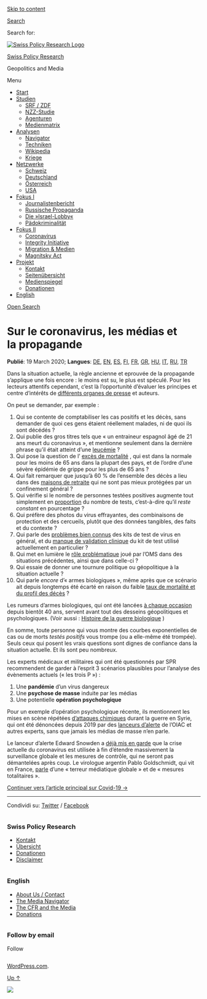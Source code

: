 [Skip to
content](#content)

[](https://swprs.org/)

<div class="cover">

</div>

[Search](#search-container)

<div id="search-container" class="header-search-block bg-graphite hidden">

<span class="screen-reader-text">Search for:</span>

</div>

<div class="header-inner section-inner">

[![Swiss Policy Research
Logo](https://swprs.files.wordpress.com/2020/05/swiss-policy-research-logo-300.png)](https://swprs.org/)

[Swiss Policy Research](https://swprs.org/)

Geopolitics and
    Media

</div>

<div class="navigation section no-padding bg-dark">

Menu

<div class="main-navigation">

  - <span id="menu-item-4374">[Start](https://swprs.org)</span>
  - <span id="menu-item-5941">[Studien](https://swprs.org/srf-propaganda-analyse/)</span>
      - <span id="menu-item-4361">[SRF /
        ZDF](https://swprs.org/srf-propaganda-analyse/)</span>
      - <span id="menu-item-4359">[NZZ-Studie](https://swprs.org/die-nzz-studie/)</span>
      - <span id="menu-item-4373">[Agenturen](https://swprs.org/der-propaganda-multiplikator/)</span>
      - <span id="menu-item-7978">[Medienmatrix](https://swprs.org/die-propaganda-matrix/)</span>
  - <span id="menu-item-9423">[Analysen](https://swprs.org/medien-navigator/)</span>
      - <span id="menu-item-9414">[Navigator](https://swprs.org/medien-navigator/)</span>
      - <span id="menu-item-8524">[Techniken](https://swprs.org/der-propaganda-schluessel/)</span>
      - <span id="menu-item-10908">[Wikipedia](https://swprs.org/propaganda-in-der-wikipedia/)</span>
      - <span id="menu-item-9920">[Kriege](https://swprs.org/logik-imperialer-kriege/)</span>
  - <span id="menu-item-4362">[Netzwerke](https://swprs.org/netzwerk-medien-schweiz/)</span>
      - <span id="menu-item-6283">[Schweiz](https://swprs.org/netzwerk-medien-schweiz/)</span>
      - <span id="menu-item-7215">[Deutschland](https://swprs.org/netzwerk-medien-deutschland/)</span>
      - <span id="menu-item-17401">[Österreich](https://swprs.org/medien-in-oesterreich/)</span>
      - <span id="menu-item-7216">[USA](https://swprs.org/das-american-empire-und-seine-medien/)</span>
  - <span id="menu-item-9228">[Fokus
    I](https://swprs.org/bericht-eines-journalisten/)</span>
      - <span id="menu-item-12119">[Journalistenbericht](https://swprs.org/bericht-eines-journalisten/)</span>
      - <span id="menu-item-12117">[Russische
        Propaganda](https://swprs.org/russische-propaganda/)</span>
      - <span id="menu-item-12118">[Die
        »Israel-Lobby«](https://swprs.org/die-israel-lobby-fakten-und-mythen/)</span>
      - <span id="menu-item-13505">[Pädokriminalität](https://swprs.org/geopolitik-und-paedokriminalitaet/)</span>
  - <span id="menu-item-17258">[Fokus
    II](https://swprs.org/migration-und-medien/)</span>
      - <span id="menu-item-32838">[Coronavirus](https://swprs.org/covid-19-hinweis-ii/)</span>
      - <span id="menu-item-12939">[Integrity
        Initiative](https://swprs.org/die-integrity-initiative/)</span>
      - <span id="menu-item-17290">[Migration &
        Medien](https://swprs.org/migration-und-medien/)</span>
      - <span id="menu-item-17291">[Magnitsky
        Act](https://swprs.org/der-fall-magnitsky/)</span>
  - <span id="menu-item-21964">[Projekt](https://swprs.org/kontakt/)</span>
      - <span id="menu-item-8525">[Kontakt](https://swprs.org/kontakt/)</span>
      - <span id="menu-item-10193">[Seitenübersicht](https://swprs.org/uebersicht/)</span>
      - <span id="menu-item-8637">[Medienspiegel](https://swprs.org/medienspiegel/)</span>
      - <span id="menu-item-33287">[Donationen](https://swprs.org/donationen/)</span>
  - <span id="menu-item-14415">[English](https://swprs.org/contact/)</span>

</div>

[Open Search](#)

</div>

<div class="wrapper section medium-padding">

<div class="section-inner clear" data-role="main">

<div id="content" class="content clear center">

# Sur le coronavirus, les médias et la propagande

<div class="post-content clear">

**Publié**: 19 March 2020; **Langues**:
[DE](https://swprs.org/corona-medien-propaganda/),
[EN](https://swprs.org/corona-media-propaganda/),
[ES](http://piensachile.com/2020/03/corona-medios-de-comunicacion-propaganda/),
[FI](https://swprs.org/koronasta-mediasta-ja-propagandasta/),
[FR](https://swprs.org/sur-le-coronavirus-les-medias-et-la-propagande/),
[GR](https://swprs.org/corona-media-propaganda-greek/),
[HU](https://swprs.org/korona-media-propaganda/),
[IT](https://swprs.org/corona-media-propaganda-it/),
[RU](https://swprs.org/%d0%be-%d0%ba%d0%be%d1%80%d0%be%d0%bd%d0%b0%d0%b2%d0%b8%d1%80%d1%83%d1%81%d0%b5-%d1%81%d0%bc%d0%b8-%d0%b8-%d0%bf%d1%80%d0%be%d0%bf%d0%b0%d0%b3%d0%b0%d0%bd%d0%b4%d0%b5/),
[TR](https://swprs.org/korona-medya-ve-propaganda-uezerine/)

Dans la situation actuelle, la règle ancienne et eprouvée de la
propagande s’applique une fois encore : le moins est su, le plus est
spéculé. Pour les lecteurs attentifs cependant, c’est là l’opportunité
d’évaluer les principes et centre d’intérêts de [différents organes de
presse](https://swprs.org/media-navigator/) et auteurs.

On peut se demander, par exemple :

1.  Qui se contente de comptabiliser les cas positifs et les décès, sans
    demander de quoi ces gens étaient réellement malades, ni de quoi ils
    sont décédés ?
2.  Qui publie des gros titres tels que « un entraineur espagnol âgé de
    21 ans meurt du coronavirus », et mentionne seulement dans la
    dernière phrase qu’il était atteint d’une
    [leucémie](https://fr.sports.yahoo.com/news/coronavirus-d%C3%A9c%C3%A8s-dun-jeune-coach-093934930.html)
    ?
3.  Qui pose la question de l’ [excès de
    mortalité](https://www.euromomo.eu/index.html) , qui est dans la
    normale pour les moins de 65 ans dans la plupart des pays, et de
    l’ordre d’une sévère épidémie de grippe pour les plus de 65 ans ?
4.  Qui fait remarquer que jusqu’à 60 % de l’ensemble des décès a lieu
    dans des [maisons de
    retraite](https://ltccovid.org/2020/04/12/mortality-associated-with-covid-19-outbreaks-in-care-homes-early-international-evidence/)
    qui ne sont pas mieux protégées par un confinement général ?
5.  Qui vérifie si le nombre de personnes testées positives augmente
    tout simplement en
    [proportion](https://multipolar-magazin.de/artikel/coronavirus-irrefuhrung-fallzahlen)
    du nombre de tests, c’est-à-dire qu’il *reste constant* en
    pourcentage ?
6.  Qui préfère des photos du virus effrayantes, des combinaisons de
    protection et des cercueils, plutôt que des données tangibles, des
    faits et du contexte ?
7.  Qui parle des [problèmes bien
    connus](https://www.ncbi.nlm.nih.gov/pmc/articles/PMC2095096/) des
    kits de test de virus en général, et du [manque de validation
    clinique](https://www.creative-diagnostics.com/sars-cov-2-coronavirus-multiplex-rt-qpcr-kit-277854-457.htm)
    du kit de test utilisé actuellement en particulier ?
8.  Qui met en lumière le [rôle
    problématique](https://www.forbes.com/2010/02/05/world-health-organization-swine-flu-pandemic-opinions-contributors-michael-fumento.html#208eef4048e8)
    joué par l’OMS dans des situations précédentes, ainsi que dans
    celle-ci ?
9.  Qui essaie de donner une tournure politique ou géopolitique à la
    situation actuelle ?
10. Qui parle *encore* d’« armes biologiques », même après que ce
    scénario ait depuis longtemps été écarté en raison du faible [taux
    de mortalité et du profil des
    décès](https://www.statnews.com/2020/03/17/a-fiasco-in-the-making-as-the-coronavirus-pandemic-takes-hold-we-are-making-decisions-without-reliable-data/)
    ?

Les rumeurs d’armes biologiques, qui ont été lancées [à chaque
occasion](https://www.wilsoncenter.org/blog-post/operation-denver-kgb-and-stasi-disinformation-regarding-aids)
depuis bientôt 40 ans, servent avant tout des desseins géopolitiques et
psychologiques. (Voir aussi : [Histoire de la guerre
biologique](https://www.emedicinehealth.com/biological_warfare/article_em.htm)
)

En somme, toute personne qui vous montre des courbes exponentielles de
cas ou de morts *testés positifs* vous trompe (ou a elle-même été
trompée). Seuls ceux qui posent les vrais questions sont dignes de
confiance dans la situation actuelle. Et ils sont peu nombreux.

Les experts médicaux et militaires qui ont été questionnés par SPR
recommendent de garder à l’esprit 3 scénarios plausibles pour l’analyse
des évènements actuels (« les trois P ») :

1.  Une **pandémie** d’un virus dangereux
2.  Une **psychose de masse** induite par les médias
3.  Une potentielle **opération psychologique**

Pour un exemple d’opération psychologique récente, ils mentionnent les
mises en scène répétées [d’attaques
chimiques](https://www.globalresearch.ca/the-bbc-saving-syrias-children-documentary-staged-events-fake-video-footage/5470158)
durant la guerre en Syrie, qui ont été dénoncées depuis 2019 par des
[lanceurs
d’alerte](https://thegrayzone.com/2020/01/22/ian-henderson-opcw-whistleblower-un-no-chemical-attack-douma-syria/)
de l’OIAC et autres experts, sans que jamais les médias de masse n’en
parle.

Le lanceur d’alerte Edward Snowden a [déjà mis en
garde](https://www.youtube.com/watch?v=9we6t2nObbw) que la crise
actuelle du coronavirus est utilisée à fin d’étendre massivement la
surveillance globale et les mesures de contrôle, qui ne seront pas
démantelées après coup. Le virologue argentin Pablo Goldschmidt, qui
vit en France,
[parle](https://leblogdejeannesmits.blogspot.com/2020/03/coronavirus-pas-de-raison-de-paralyser.html)
d’une « terreur médiatique globale » et de « mesures totalitaires ».

[Continuer vers l’article principal sur Covid-19
→](https://swprs.org/coronavirus-un-medecin-suisse-parle/)

-----

Condividi su:
[Twitter](https://twitter.com/intent/tweet?url=https://swprs.org/sur-le-coronavirus-les-medias-et-la-propagande/)
/
[Facebook](https://www.facebook.com/share.php?u=https://swprs.org/sur-le-coronavirus-les-medias-et-la-propagande/)

</div>

</div>

</div>

</div>

<div id="footer" class="footer bg-graphite">

<div class="section-inner row clear" data-role="complementary">

<div class="column column-1 one-third medium-padding">

<div class="widgets">

<div id="nav_menu-3" class="widget widget_nav_menu">

<div class="widget-content clear">

### Swiss Policy Research

<div class="menu-allgemein-container">

  - <span id="menu-item-251">[Kontakt](https://swprs.org/kontakt/)</span>
  - <span id="menu-item-33090">[Übersicht](https://swprs.org/uebersicht/)</span>
  - <span id="menu-item-33286">[Donationen](https://swprs.org/donationen/)</span>
  - <span id="menu-item-15372">[Disclaimer](https://swprs.org/disclaimer/)</span>

</div>

</div>

</div>

</div>

</div>

<div class="column column-2 one-third medium-padding">

<div class="widgets">

<div id="nav_menu-4" class="widget widget_nav_menu">

<div class="widget-content clear">

### English

<div class="menu-english-container">

  - <span id="menu-item-20017">[About Us /
    Contact](https://swprs.org/contact/)</span>
  - <span id="menu-item-20015">[The Media
    Navigator](https://swprs.org/media-navigator/)</span>
  - <span id="menu-item-20016">[The CFR and the
    Media](https://swprs.org/the-american-empire-and-its-media/)</span>
  - <span id="menu-item-33285">[Donations](https://swprs.org/donations/)</span>

</div>

</div>

</div>

</div>

</div>

<div class="column column-3 one-third medium-padding">

<div class="widgets">

<div id="blog_subscription-4" class="widget widget_blog_subscription jetpack_subscription_widget">

<div class="widget-content clear">

### Follow by email

Follow

</div>

</div>

</div>

</div>

</div>

</div>

<div class="credits section bg-dark small-padding">

<div class="credits-inner section-inner clear">

[WordPress.com](https://wordpress.com/?ref=footer_custom_com).

[Up ↑](# "To the top")

</div>

</div>

<div style="display:none">

</div>

![](https://pixel.wp.com/b.gif?v=noscript)
